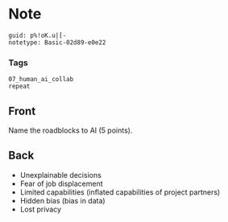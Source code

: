 # Note
```
guid: p%!oK.u|[-
notetype: Basic-02d89-e0e22
```

### Tags
```
07_human_ai_collab
repeat
```

## Front
Name the roadblocks to AI (5 points).

## Back
<ul><li>Unexplainable decisions</li><li>Fear of job displacement</li><li>Limited capabilities (inflated capabilities of project partners)</li><li>Hidden bias (bias in data)</li><li>Lost privacy</li></ul>
